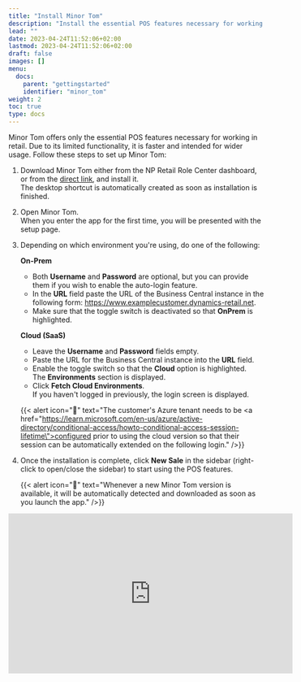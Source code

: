 ```yaml
---
title: "Install Minor Tom"
description: "Install the essential POS features necessary for working in retail."
lead: ""
date: 2023-04-24T11:52:06+02:00
lastmod: 2023-04-24T11:52:06+02:00
draft: false
images: []
menu:
  docs:
    parent: "gettingstarted"
    identifier: "minor_tom"
weight: 2
toc: true
type: docs
---
```


Minor Tom offers only the essential POS features necessary for working in retail. Due to its limited functionality, it is faster and intended for wider usage. Follow these steps to set up Minor Tom:

1. Download Minor Tom either from the NP Retail Role Center dashboard, or from the [<ins>direct link<ins>](https://npminortom.blob.core.windows.net/prod/Setup.exe), and install it.     
   The desktop shortcut is automatically created as soon as installation is finished.
2. Open Minor Tom.    
   When you enter the app for the first time, you will be presented with the setup page. 
3. Depending on which environment you're using, do one of the following:
   
   **On-Prem**

   - Both **Username** and **Password** are optional, but you can provide them if you wish to enable the auto-login feature. 
   - In the **URL** field paste the URL of the Business Central instance in the following form: https://www.examplecustomer.dynamics-retail.net.
   - Make sure that the toggle switch is deactivated so that **OnPrem** is highlighted. 

   **Cloud (SaaS)**

   - Leave the **Username** and **Password** fields empty. 
   - Paste the URL for the Business Central instance into the **URL** field.
   - Enable the toggle switch so that the **Cloud** option is highlighted.     
     The **Environments** section is displayed.
   - Click **Fetch Cloud Environments**.    
     If you haven't logged in previously, the login screen is displayed.
  

   {{< alert icon="📝" text="The customer's Azure tenant needs to be <a href=\"https://learn.microsoft.com/en-us/azure/active-directory/conditional-access/howto-conditional-access-session-lifetime\">configured</a> prior to using the cloud version so that their session can be automatically extended on the following login." />}}

4. Once the installation is complete, click **New Sale** in the sidebar (right-click to open/close the sidebar) to start using the POS features.

   {{< alert icon="📝" text="Whenever a new Minor Tom version is available, it will be automatically detected and downloaded as soon as you launch the app." />}}


<iframe width="560" height="315" src="https://www.youtube.com/embed/oJW4ECnU10g?si=lGmZNIGzERzcELj-" title="YouTube video player" frameborder="0" allow="accelerometer; autoplay; clipboard-write; encrypted-media; gyroscope; picture-in-picture; web-share" allowfullscreen></iframe>